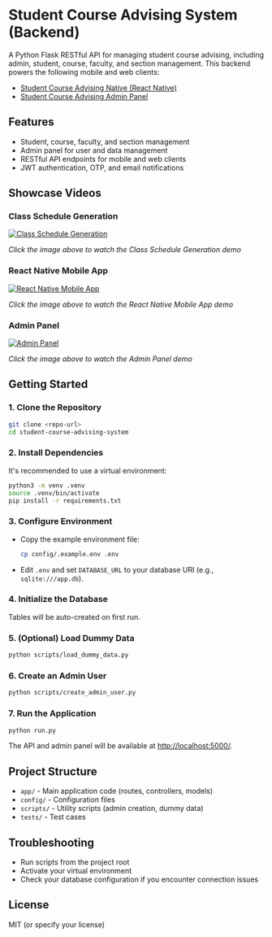 # Student Course Advising System (Backend)

A Python Flask RESTful API for managing student course advising, including admin, student, course, faculty, and section management.
This backend powers the following mobile and web clients:
- [Student Course Advising Native (React Native)](https://github.com/Brick-C/student-course-advising-native)
- [Student Course Advising Admin Panel](https://github.com/Brick-C/student-course-advising-admin)

## Features

- Student, course, faculty, and section management
- Admin panel for user and data management
- RESTful API endpoints for mobile and web clients
- JWT authentication, OTP, and email notifications

## Showcase Videos

### Class Schedule Generation
[![Class Schedule Generation](https://img.youtube.com/vi/Srvguocoa8I/maxresdefault.jpg)](https://youtu.be/Srvguocoa8I)

*Click the image above to watch the Class Schedule Generation demo*

### React Native Mobile App
[![React Native Mobile App](https://img.youtube.com/vi/B77Ff4M3OSE/maxresdefault.jpg)](https://youtu.be/B77Ff4M3OSE)

*Click the image above to watch the React Native Mobile App demo*

### Admin Panel
[![Admin Panel](https://img.youtube.com/vi/5QeuAQ-lrA8/maxresdefault.jpg)](https://youtu.be/5QeuAQ-lrA8)

*Click the image above to watch the Admin Panel demo*

## Getting Started

### 1. Clone the Repository

```bash
git clone <repo-url>
cd student-course-advising-system
```

### 2. Install Dependencies

It's recommended to use a virtual environment:

```bash
python3 -m venv .venv
source .venv/bin/activate
pip install -r requirements.txt
```

### 3. Configure Environment

- Copy the example environment file:
  ```bash
  cp config/.example.env .env
  ```
- Edit `.env` and set `DATABASE_URL` to your database URI (e.g., `sqlite:///app.db`).

### 4. Initialize the Database

Tables will be auto-created on first run.

### 5. (Optional) Load Dummy Data

```bash
python scripts/load_dummy_data.py
```

### 6. Create an Admin User

```bash
python scripts/create_admin_user.py
```

### 7. Run the Application

```bash
python run.py
```

The API and admin panel will be available at [http://localhost:5000/](http://localhost:5000/).

## Project Structure

- `app/` - Main application code (routes, controllers, models)
- `config/` - Configuration files
- `scripts/` - Utility scripts (admin creation, dummy data)
- `tests/` - Test cases

## Troubleshooting

- Run scripts from the project root
- Activate your virtual environment
- Check your database configuration if you encounter connection issues

## License

MIT (or specify your license)